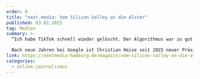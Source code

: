 ```yaml
---
order: 8
title: "next.media: Vom Silicon Valley an die Alster"
published: 03.02.2025
tag: Medien
summary: >-
  “Ich habe TikTok schnell wieder gelöscht. Der Algorithmus war zu gut für mich”

  Nach neun Jahren bei Google ist Christian Heise seit 2025 neuer Präsident der Hamburg Media School (HMS). Im Interview spricht er über die Gründe seines Wechsels, die neu eingeführten KI-Sprechstunden und seinen persönlichen Umgang, wenn ihn zu gute Algorithmen lange wach halten.
link: https://nextmedia-hamburg.de/magazin/vom-silicon-valley-an-die-alster/
categories:
  - online-journalismus
---
```

